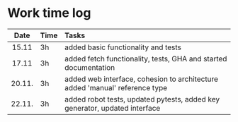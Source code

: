 # Work time log

|  Date  | Time | Tasks                                                                       |
|:------:|:-----|:----------------------------------------------------------------------------|
| 15.11  | 3h   | added basic functionality and tests                                         |
| 17.11  | 3h   | added fetch functionality, tests, GHA and started documentation             |
| 20.11. | 3h   | added web interface, cohesion to architecture added 'manual' reference type |
| 22.11. | 3h   | added robot tests, updated pytests, added key generator, updated interface  |
